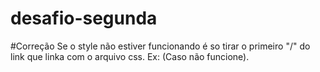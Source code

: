 # desafio-segunda

#Correção
Se o style não estiver funcionando é so tirar o primeiro "/" do link que linka com o arquivo css. Ex: <link rel="stylesheet" href="estilo/style.css"> (Caso não funcione).
